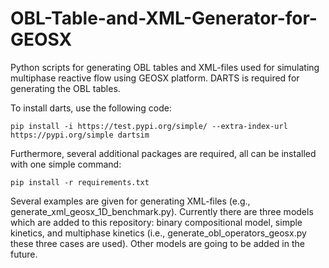 # OBL-Table-and-XML-Generator-for-GEOSX
Python scripts for generating OBL tables and XML-files used for simulating multiphase reactive flow using GEOSX platform. DARTS is required for generating the OBL tables. 

To install darts, use the following code:

```pip install -i https://test.pypi.org/simple/ --extra-index-url https://pypi.org/simple dartsim```

Furthermore, several additional packages are required, all can be installed with one simple command:

```pip install -r requirements.txt```

Several examples are given for generating XML-files (e.g., generate_xml_geosx_1D_benchmark.py). Currently there are three models which are added to this repository: binary compositional model, simple kinetics, and multiphase kinetics (i.e., generate_obl_operators_geosx.py these three cases are used). Other models are going to be added in the future.
